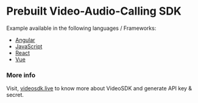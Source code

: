 # Prebuilt Video-Audio-Calling SDK

Example available in the following languages / Frameworks:

- [Angular](Angular/README.md)
- [JavaScript](JavaScript/README.md)
- [React](React/README.md)
- [Vue](Vue/README.md)

### More info

Visit, [videosdk.live](https://www.videosdk.live/) to know more about VideoSDK and generate API key & secret.
